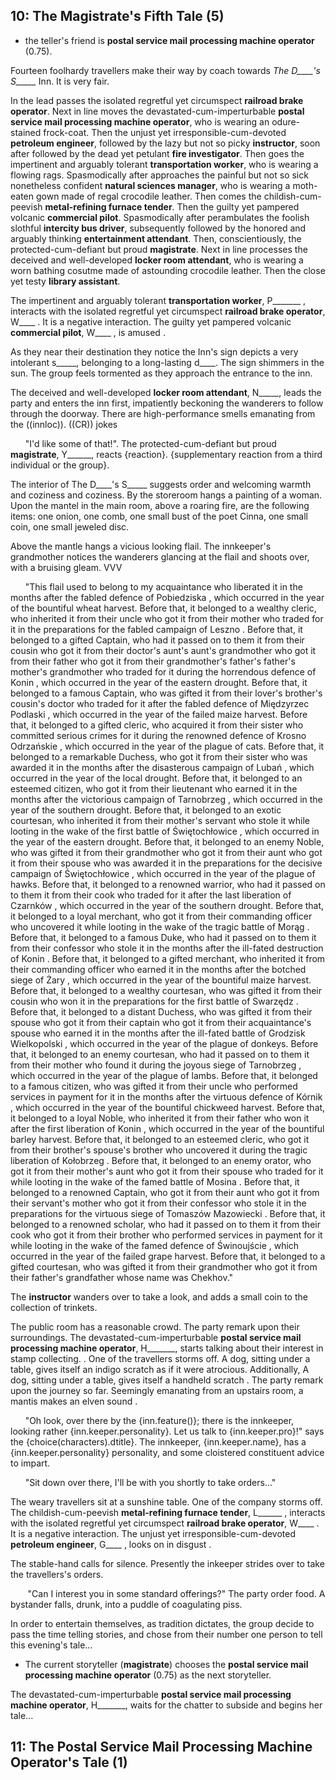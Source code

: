 ## 10: The **Magistrate**'s Fifth Tale (5)

* the teller's friend is **postal service mail processing machine operator** (0.75).

Fourteen foolhardy travellers make their way by coach towards *The D____'s S_____* Inn.
It is very fair.

In the lead passes the isolated regretful yet circumspect **railroad brake operator**. Next in line moves the devastated-cum-imperturbable **postal service mail processing machine operator**, who is wearing an odure-stained frock-coat. Then the unjust yet irresponsible-cum-devoted **petroleum engineer**, followed by the lazy but not so picky **instructor**, soon after followed by the dead yet petulant **fire investigator**. Then goes the impertinent and arguably tolerant **transportation worker**, who is wearing a flowing rags. Spasmodically after approaches the painful but not so sick nonetheless confident **natural sciences manager**, who is wearing a moth-eaten gown made of regal crocodile leather. Then comes the childish-cum-peevish **metal-refining furnace tender**. Then the guilty yet pampered volcanic **commercial pilot**. Spasmodically after perambulates the foolish slothful **intercity bus driver**, subsequently followed by the honored and arguably thinking **entertainment attendant**. Then, conscientiously, the protected-cum-defiant but proud **magistrate**. Next in line processes the deceived and well-developed **locker room attendant**, who is wearing a worn bathing cosutme made of astounding crocodile leather. Then the close yet testy **library assistant**.


The impertinent and arguably tolerant **transportation worker**, P_______ , interacts with the isolated regretful yet circumspect **railroad brake operator**, W____ .
It is a negative interaction.
The guilty yet pampered volcanic **commercial pilot**, W____ ,  is amused .



As they near their destination they notice  the Inn's sign depicts a very intolerant s_____, belonging to a long-lasting d____. The sign shimmers in the sun.
The group feels tormented as they approach the entrance to the inn.

The deceived and well-developed **locker room attendant**, N_____, leads the party and enters the inn first, impatiently beckoning the wanderers to follow through the doorway. There are high-performance smells emanating from the ((innloc)). ((CR)) jokes 

&nbsp;&nbsp;&nbsp;&nbsp;&nbsp;&nbsp;"I'd like some of that!".
The protected-cum-defiant but proud **magistrate**, Y______, reacts {reaction}. {supplementary reaction from a third individual or the group}.


The interior of The D____'s S_____ suggests order and welcoming warmth and coziness and coziness.
 By the storeroom hangs a painting of a woman.
 Upon the mantel in the main room, above a roaring fire, are the following items: one onion, one comb, one small bust of the poet Cinna, one small coin, one small jeweled disc.

Above the mantle hangs a vicious looking flail. The innkeeper's grandmother notices the wanderers glancing at the flail and shoots over, with a bruising gleam. VVV


&nbsp;&nbsp;&nbsp;&nbsp;&nbsp;&nbsp;"This flail used to belong to my acquaintance who liberated it in the months after the fabled defence of Pobiedziska
 , which occurred in the year of the bountiful wheat harvest. Before that, it belonged to a wealthy cleric, who inherited it from their uncle who got it from their mother who traded for it in the preparations for the fabled campaign of Leszno
 . Before that, it belonged to a gifted Captain, who had it passed on to them it from their cousin who got it from their doctor's aunt's aunt's grandmother who got it from their father who got it from their grandmother's father's father's mother's grandmother who traded for it during the horrendous defence of Konin
 , which occurred in the year of the eastern drought. Before that, it belonged to a famous Captain, who was gifted it from their lover's brother's cousin's doctor who traded for it after the fabled defence of Międzyrzec Podlaski
 , which occurred in the year of the failed maize harvest. Before that, it belonged to a gifted cleric, who acquired it from their sister who committed serious crimes for it during the renowned defence of Krosno Odrzańskie
 , which occurred in the year of the plague of cats. Before that, it belonged to a remarkable Duchess, who got it from their sister who was awarded it in the months after the disasterous campaign of Lubań
 , which occurred in the year of the local drought. Before that, it belonged to an esteemed citizen, who got it from their lieutenant who earned it in the months after the victorious campaign of Tarnobrzeg
 , which occurred in the year of the southern drought. Before that, it belonged to an exotic courtesan, who inherited it from their mother's servant who stole it while looting in the wake of the first battle of Świętochłowice
 , which occurred in the year of the eastern drought. Before that, it belonged to an enemy Noble, who was gifted it from their grandmother who got it from their aunt who got it from their spouse who was awarded it in the preparations for the decisive campaign of Świętochłowice
 , which occurred in the year of the plague of hawks. Before that, it belonged to a renowned warrior, who had it passed on to them it from their cook who traded for it after the last liberation of Czarnków
 , which occurred in the year of the southern drought. Before that, it belonged to a loyal merchant, who got it from their commanding officer who uncovered it while looting in the wake of the tragic battle of Morąg
 . Before that, it belonged to a famous Duke, who had it passed on to them it from their confessor who stole it in the months after the ill-fated destruction of Konin
 . Before that, it belonged to a gifted merchant, who inherited it from their commanding officer who earned it in the months after the botched siege of Żary
 , which occurred in the year of the bountiful maize harvest. Before that, it belonged to a wealthy courtesan, who was gifted it from their cousin who won it in the preparations for the first battle of Swarzędz
 . Before that, it belonged to a distant Duchess, who was gifted it from their spouse who got it from their captain who got it from their acquaintance's spouse who earned it in the months after the ill-fated battle of Grodzisk Wielkopolski
 , which occurred in the year of the plague of donkeys. Before that, it belonged to an enemy courtesan, who had it passed on to them it from their mother who found it during the joyous siege of Tarnobrzeg
 , which occurred in the year of the plague of lambs. Before that, it belonged to a famous citizen, who was gifted it from their uncle who performed services in payment for it in the months after the virtuous defence of Kórnik
 , which occurred in the year of the bountiful chickweed harvest. Before that, it belonged to a loyal Noble, who inherited it from their father who won it after the first liberation of Konin
 , which occurred in the year of the bountiful barley harvest. Before that, it belonged to an esteemed cleric, who got it from their brother's spouse's brother who uncovered it during the tragic liberation of Kołobrzeg
 . Before that, it belonged to an enemy orator, who got it from their mother's aunt who got it from their spouse who traded for it while looting in the wake of the famed battle of Mosina
 . Before that, it belonged to a renowned Captain, who got it from their aunt who got it from their servant's mother who got it from their confessor who stole it in the preparations for the virtuous siege of Tomaszów Mazowiecki
 . Before that, it belonged to a renowned scholar, who had it passed on to them it from their cook who got it from their brother who performed services in payment for it while looting in the wake of the famed defence of Świnoujście
 , which occurred in the year of the failed grape harvest. Before that, it belonged to a gifted courtesan, who was gifted it from their grandmother who got it from their father's grandfather whose name was Chekhov."


The **instructor** wanders over to take a look, and adds a small coin to the collection of trinkets.


The public room has a reasonable crowd.
The party remark upon their surroundings.
The devastated-cum-imperturbable **postal service mail processing machine operator**, H_______, starts talking about their interest in stamp collecting. .
One of the travellers storms off.
A dog, sitting under a table, gives itself an indigo scratch as if it were atrocious. Additionally, A dog, sitting under a table, gives itself a handheld scratch .
The party remark upon the journey so far.
Seemingly emanating from an upstairs room, a mantis makes an elven sound .


&nbsp;&nbsp;&nbsp;&nbsp;&nbsp;&nbsp;"Oh look, over there by the {inn.feature()}; there is the innkeeper, looking rather {inn.keeper.personality}. Let us talk to {inn.keeper.pro}!" says the {choice(characters).dtitle}. 
The innkeeper, {inn.keeper.name}, has a {inn.keeper.personality} personality, and some cloistered constituent advice to impart. 

&nbsp;&nbsp;&nbsp;&nbsp;&nbsp;&nbsp;"Sit down over there, I'll be with you shortly to take orders..."

The weary travellers sit at a sunshine table.
One of the company storms off.
The childish-cum-peevish **metal-refining furnace tender**, L______ , interacts with the isolated regretful yet circumspect **railroad brake operator**, W____ .
It is a negative interaction.
The unjust yet irresponsible-cum-devoted **petroleum engineer**, G____ ,  looks on in disgust .


The stable-hand calls for silence.
Presently the inkeeper strides over to take the travellers's orders. 

&nbsp;&nbsp;&nbsp;&nbsp;&nbsp;&nbsp; "Can I interest you in some standard offerings?"
 The party order food.
A bystander falls, drunk, into a puddle of coagulating piss.


In order to entertain themselves, as tradition dictates, the group decide to pass the time telling stories, and chose from their number one person to tell this evening's tale...
* The current storyteller (**magistrate**) chooses the **postal service mail processing machine operator** (0.75) as the next storyteller.

The devastated-cum-imperturbable **postal service mail processing machine operator**, H_______, waits for the chatter to subside and begins her tale...

 ## 11: The **Postal Service Mail Processing Machine Operator**'s  Tale (1)
